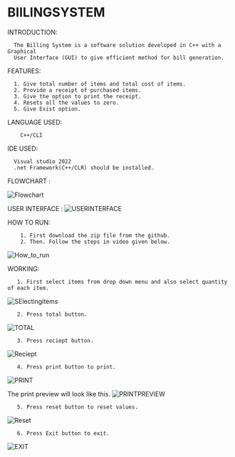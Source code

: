 # BIILINGSYSTEM
 INTRODUCTION:

      The Billing System is a software solution developed in C++ with a Graphical
      User Interface (GUI) to give efficient method for bill generation.
  FEATURES:

      1. Give total number of items and total cost of items.
      2. Provide a receipt of purchased items.
      3. Give the option to print the receipt.
      4. Resets all the values to zero.
      5. Give Exist option.
  LANGUAGE USED:
  
        C++/CLI 
      
  IDE USED:
  
      Visual studio 2022
      .net Framework(C++/CLR) should be installed.

FLOWCHART :

![Flowchart](https://github.com/Rabia012/BIILINGSYSTEM/assets/154417545/b336901f-87d6-4201-9755-6bbf1ecac2d2)


USER INTERFACE :
![USERINTERFACE](https://github.com/Rabia012/BIILINGSYSTEM/assets/154417545/8cb9abf0-b29c-42cb-b46c-8f251dc83f3c)

HOW TO RUN:

        1. First download the zip file from the github.
        2. Then. Follow the steps in video given below.

   ![How_to_run](https://github.com/Rabia012/BIILINGSYSTEM/assets/154417545/f3ee68ef-8852-4282-8be6-71a6e1631e5d)

WORKING:

       1. First select items from drop down menu and also select quantity of each item.
  ![SElectingitems](https://github.com/Rabia012/BIILINGSYSTEM/assets/154417545/7dff0167-cd84-4800-9d27-bd06ef3695c5)

       2. Press total button. 
  ![TOTAL](https://github.com/Rabia012/BIILINGSYSTEM/assets/154417545/24e49286-dd91-4dc8-aa5e-86216c28600b)
      
       3. Press reciept button.
  ![Reciept](https://github.com/Rabia012/BIILINGSYSTEM/assets/154417545/1ac41126-3976-4c58-96f2-3d0a50b572ce) 
  
       4. Press print button to print.
   ![PRINT](https://github.com/Rabia012/BIILINGSYSTEM/assets/154417545/f6864218-1698-47c5-946d-ef963a8a131e)
 
  The print preview will look like this.
         ![PRINTPREVIEW](https://github.com/Rabia012/BIILINGSYSTEM/assets/154417545/63551326-2129-4156-ae4a-76ffde627d2b)

       5. Press reset button to reset values.
   ![Reset](https://github.com/Rabia012/BIILINGSYSTEM/assets/154417545/e6e6883f-ad1e-4cb6-a49c-73b57e20329e)

       6. Press Exit button to exit.
   ![EXIT](https://github.com/Rabia012/BIILINGSYSTEM/assets/154417545/7c02fbfe-3ba2-4a05-830a-7cb04a9a9fc9)
  
